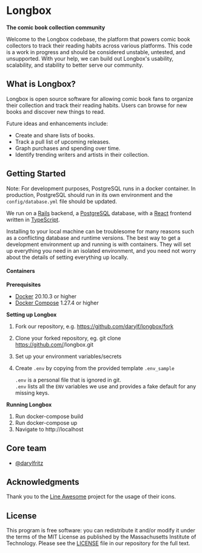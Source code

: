 # Longbox

**The comic book collection community**

Welcome to the Longbox codebase, the platform that powers comic book collectors to track their reading habits
across various platforms. This code is a work in progress and should be considered unstable, untested, and
unsupported. With your help, we can build out Longbox's usability, scalability, and stability to better serve
our community.

## What is Longbox?

Longbox is open source software for allowing comic book fans to organize their collection and track their
reading habits. Users can browse for new books and discover new things to read.

Future ideas and enhancements include:

- Create and share lists of books.
- Track a pull list of upcoming releases.
- Graph purchases and spending over time.
- Identify trending writers and artists in their collection.

## Getting Started

Note: For development purposes, PostgreSQL runs in a docker container. In production, PostgreSQL should run in
its own environment and the `config/database.yml` file should be updated.

We run on a [Rails](https://rubyonrails.org/) backend, a [PostgreSQL](https://www.postgresql.org/) database,
with a [React](https://reactjs.com/) frontend written in [TypeScript](https://www.typescriptlang.org/).

Installing to your local machine can be troublesome for many reasons such as a conflicting database and runtime versions.
The best way to get a development environment up and running is with containers. They will set up everything you need in
an isolated environment, and you need not worry about the details of setting everything up locally.

#### Containers

**Prerequisites**

- [Docker](https://github.com/containers/libpod) 20.10.3 or higher
- [Docker Compose](https://github.com/containers/podman-compose) 1.27.4 or higher

**Setting up Longbox**

1. Fork our repository, e.g. https://github.com/darylf/longbox/fork
2. Clone your forked repository, eg. git clone https://github.com/<your-username>/longbox.git
3. Set up your environment variables/secrets
4. Create `.env` by copying from the provided template `.env_sample`


    `.env` is a personal file that is ignored in git.<br/>
    `.env` lists all the `ENV` variables we use and provides a fake default for any missing keys.

**Running Longbox**

1. Run docker-compose build
2. Run docker-compose up
3. Navigate to http://localhost

## Core team

- [@darylfritz](https://github.com/darylf)

## Acknowledgments

Thank you to the [Line Awesome](https://icons8.com/line-awesome) project for the usage of their icons.

## License

This program is free software: you can redistribute it and/or modify it under the terms of the MIT License as
published by the Massachusetts Institute of Technology. Please see the [LICENSE](./LICENSE.md) file in our
repository for the full text.
